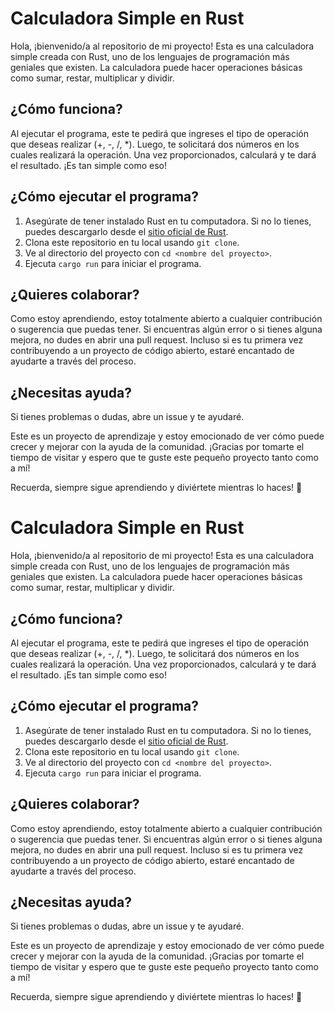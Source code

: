 # Calculadora Simple en Rust

Hola, ¡bienvenido/a al repositorio de mi proyecto! Esta es una calculadora simple creada con Rust, uno de los lenguajes de programación más geniales que existen. La calculadora puede hacer operaciones básicas como sumar, restar, multiplicar y dividir. 

## ¿Cómo funciona?

Al ejecutar el programa, este te pedirá que ingreses el tipo de operación que deseas realizar (+, -, /, *). Luego, te solicitará dos números en los cuales realizará la operación. Una vez proporcionados, calculará y te dará el resultado. ¡Es tan simple como eso!

## ¿Cómo ejecutar el programa?

1. Asegúrate de tener instalado Rust en tu computadora. Si no lo tienes, puedes descargarlo desde el [sitio oficial de Rust](https://www.rust-lang.org/).
2. Clona este repositorio en tu local usando `git clone`.
3. Ve al directorio del proyecto con `cd <nombre del proyecto>`.
4. Ejecuta `cargo run` para iniciar el programa.

## ¿Quieres colaborar?

Como estoy aprendiendo, estoy totalmente abierto a cualquier contribución o sugerencia que puedas tener. Si encuentras algún error o si tienes alguna mejora, no dudes en abrir una pull request. Incluso si es tu primera vez contribuyendo a un proyecto de código abierto, estaré encantado de ayudarte a través del proceso.

## ¿Necesitas ayuda?

Si tienes problemas o dudas, abre un issue y te ayudaré.

Este es un proyecto de aprendizaje y estoy emocionado de ver cómo puede crecer y mejorar con la ayuda de la comunidad. ¡Gracias por tomarte el tiempo de visitar y espero que te guste este pequeño proyecto tanto como a mí!

Recuerda, siempre sigue aprendiendo y diviértete mientras lo haces! 🚀
# Calculadora Simple en Rust

Hola, ¡bienvenido/a al repositorio de mi proyecto! Esta es una calculadora simple creada con Rust, uno de los lenguajes de programación más geniales que existen. La calculadora puede hacer operaciones básicas como sumar, restar, multiplicar y dividir. 

## ¿Cómo funciona?

Al ejecutar el programa, este te pedirá que ingreses el tipo de operación que deseas realizar (+, -, /, *). Luego, te solicitará dos números en los cuales realizará la operación. Una vez proporcionados, calculará y te dará el resultado. ¡Es tan simple como eso!

## ¿Cómo ejecutar el programa?

1. Asegúrate de tener instalado Rust en tu computadora. Si no lo tienes, puedes descargarlo desde el [sitio oficial de Rust](https://www.rust-lang.org/).
2. Clona este repositorio en tu local usando `git clone`.
3. Ve al directorio del proyecto con `cd <nombre del proyecto>`.
4. Ejecuta `cargo run` para iniciar el programa.

## ¿Quieres colaborar?

Como estoy aprendiendo, estoy totalmente abierto a cualquier contribución o sugerencia que puedas tener. Si encuentras algún error o si tienes alguna mejora, no dudes en abrir una pull request. Incluso si es tu primera vez contribuyendo a un proyecto de código abierto, estaré encantado de ayudarte a través del proceso.

## ¿Necesitas ayuda?

Si tienes problemas o dudas, abre un issue y te ayudaré.

Este es un proyecto de aprendizaje y estoy emocionado de ver cómo puede crecer y mejorar con la ayuda de la comunidad. ¡Gracias por tomarte el tiempo de visitar y espero que te guste este pequeño proyecto tanto como a mí!

Recuerda, siempre sigue aprendiendo y diviértete mientras lo haces! 🚀
